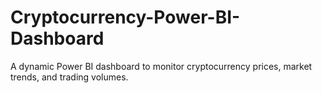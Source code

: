 # Cryptocurrency-Power-BI-Dashboard
A dynamic Power BI dashboard to monitor cryptocurrency prices, market trends, and trading volumes.
